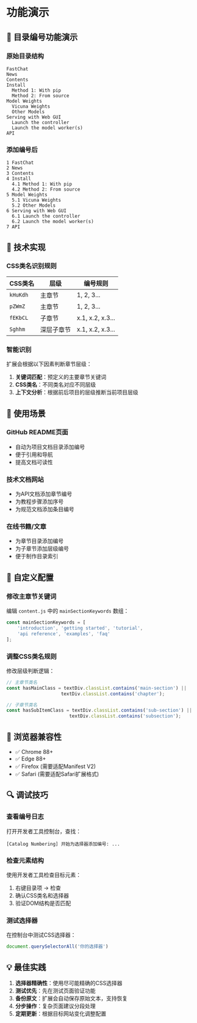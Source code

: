 # 功能演示

## 🎯 目录编号功能演示

### 原始目录结构
```
FastChat
News  
Contents
Install
  Method 1: With pip
  Method 2: From source
Model Weights
  Vicuna Weights
  Other Models
Serving with Web GUI
  Launch the controller
  Launch the model worker(s)
API
```

### 添加编号后
```
1 FastChat
2 News  
3 Contents
4 Install
  4.1 Method 1: With pip
  4.2 Method 2: From source
5 Model Weights
  5.1 Vicuna Weights
  5.2 Other Models
6 Serving with Web GUI
  6.1 Launch the controller
  6.2 Launch the model worker(s)
7 API
```

## 🔧 技术实现

### CSS类名识别规则

| CSS类名 | 层级 | 编号规则 |
|---------|------|----------|
| `kHuKdh` | 主章节 | 1, 2, 3... |
| `pZWmZ` | 主章节 | 1, 2, 3... |
| `fEKbCL` | 子章节 | x.1, x.2, x.3... |
| `Sghhm` | 深层子章节 | x.1, x.2, x.3... |

### 智能识别

扩展会根据以下因素判断章节层级：
1. **关键词匹配**：预定义的主要章节关键词
2. **CSS类名**：不同类名对应不同层级
3. **上下文分析**：根据前后项目的层级推断当前项目层级

## 🚀 使用场景

### GitHub README页面
- 自动为项目文档目录添加编号
- 便于引用和导航
- 提高文档可读性

### 技术文档网站
- 为API文档添加章节编号
- 为教程步骤添加序号
- 为规范文档添加条目编号

### 在线书籍/文章
- 为章节目录添加编号
- 为子章节添加层级编号
- 便于制作目录索引

## 🎨 自定义配置

### 修改主章节关键词
编辑 `content.js` 中的 `mainSectionKeywords` 数组：

```javascript
const mainSectionKeywords = [
    'introduction', 'getting started', 'tutorial',
    'api reference', 'examples', 'faq'
];
```

### 调整CSS类名规则
修改层级判断逻辑：

```javascript
// 主章节类名
const hasMainClass = textDiv.classList.contains('main-section') || 
                    textDiv.classList.contains('chapter');

// 子章节类名  
const hasSubItemClass = textDiv.classList.contains('sub-section') ||
                       textDiv.classList.contains('subsection');
```

## 📱 浏览器兼容性

- ✅ Chrome 88+
- ✅ Edge 88+
- ✅ Firefox (需要适配Manifest V2)
- ✅ Safari (需要适配Safari扩展格式)

## 🔍 调试技巧

### 查看编号日志
打开开发者工具控制台，查找：
```
[Catalog Numbering] 开始为选择器添加编号: ...
```

### 检查元素结构
使用开发者工具检查目标元素：
1. 右键目录项 → 检查
2. 确认CSS类名和选择器
3. 验证DOM结构是否匹配

### 测试选择器
在控制台中测试CSS选择器：
```javascript
document.querySelectorAll('你的选择器')
```

## 💡 最佳实践

1. **选择器精确性**：使用尽可能精确的CSS选择器
2. **测试优先**：先在测试页面验证功能
3. **备份原文**：扩展会自动保存原始文本，支持恢复
4. **分步操作**：复杂页面建议分段处理
5. **定期更新**：根据目标网站变化调整配置
